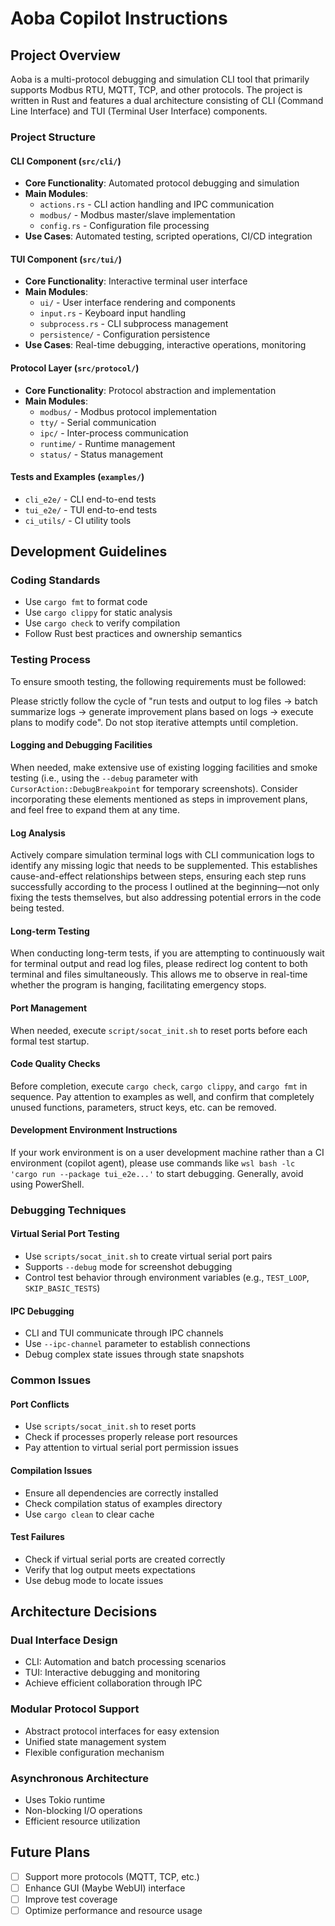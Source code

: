 # Aoba Copilot Instructions

## Project Overview

Aoba is a multi-protocol debugging and simulation CLI tool that primarily supports Modbus RTU, MQTT, TCP, and other protocols. The project is written in Rust and features a dual architecture consisting of CLI (Command Line Interface) and TUI (Terminal User Interface) components.

### Project Structure

#### CLI Component (`src/cli/`)
- **Core Functionality**: Automated protocol debugging and simulation
- **Main Modules**:
  - `actions.rs` - CLI action handling and IPC communication
  - `modbus/` - Modbus master/slave implementation
  - `config.rs` - Configuration file processing
- **Use Cases**: Automated testing, scripted operations, CI/CD integration

#### TUI Component (`src/tui/`)
- **Core Functionality**: Interactive terminal user interface
- **Main Modules**:
  - `ui/` - User interface rendering and components
  - `input.rs` - Keyboard input handling
  - `subprocess.rs` - CLI subprocess management
  - `persistence/` - Configuration persistence
- **Use Cases**: Real-time debugging, interactive operations, monitoring

#### Protocol Layer (`src/protocol/`)
- **Core Functionality**: Protocol abstraction and implementation
- **Main Modules**:
  - `modbus/` - Modbus protocol implementation
  - `tty/` - Serial communication
  - `ipc/` - Inter-process communication
  - `runtime/` - Runtime management
  - `status/` - Status management

#### Tests and Examples (`examples/`)
- `cli_e2e/` - CLI end-to-end tests
- `tui_e2e/` - TUI end-to-end tests
- `ci_utils/` - CI utility tools

## Development Guidelines

### Coding Standards
- Use `cargo fmt` to format code
- Use `cargo clippy` for static analysis
- Use `cargo check` to verify compilation
- Follow Rust best practices and ownership semantics

### Testing Process

To ensure smooth testing, the following requirements must be followed:

Please strictly follow the cycle of "run tests and output to log files → batch summarize logs → generate improvement plans based on logs → execute plans to modify code". Do not stop iterative attempts until completion.

#### Logging and Debugging Facilities
When needed, make extensive use of existing logging facilities and smoke testing (i.e., using the `--debug` parameter with `CursorAction::DebugBreakpoint` for temporary screenshots). Consider incorporating these elements mentioned as steps in improvement plans, and feel free to expand them at any time.

#### Log Analysis
Actively compare simulation terminal logs with CLI communication logs to identify any missing logic that needs to be supplemented. This establishes cause-and-effect relationships between steps, ensuring each step runs successfully according to the process I outlined at the beginning—not only fixing the tests themselves, but also addressing potential errors in the code being tested.

#### Long-term Testing
When conducting long-term tests, if you are attempting to continuously wait for terminal output and read log files, please redirect log content to both terminal and files simultaneously. This allows me to observe in real-time whether the program is hanging, facilitating emergency stops.

#### Port Management
When needed, execute `script/socat_init.sh` to reset ports before each formal test startup.

#### Code Quality Checks
Before completion, execute `cargo check`, `cargo clippy`, and `cargo fmt` in sequence. Pay attention to examples as well, and confirm that completely unused functions, parameters, struct keys, etc. can be removed.

#### Development Environment Instructions
If your work environment is on a user development machine rather than a CI environment (copilot agent), please use commands like `wsl bash -lc 'cargo run --package tui_e2e...'` to start debugging. Generally, avoid using PowerShell.

### Debugging Techniques

#### Virtual Serial Port Testing
- Use `scripts/socat_init.sh` to create virtual serial port pairs
- Supports `--debug` mode for screenshot debugging
- Control test behavior through environment variables (e.g., `TEST_LOOP`, `SKIP_BASIC_TESTS`)

#### IPC Debugging
- CLI and TUI communicate through IPC channels
- Use `--ipc-channel` parameter to establish connections
- Debug complex state issues through state snapshots

### Common Issues

#### Port Conflicts
- Use `scripts/socat_init.sh` to reset ports
- Check if processes properly release port resources
- Pay attention to virtual serial port permission issues

#### Compilation Issues
- Ensure all dependencies are correctly installed
- Check compilation status of examples directory
- Use `cargo clean` to clear cache

#### Test Failures
- Check if virtual serial ports are created correctly
- Verify that log output meets expectations
- Use debug mode to locate issues

## Architecture Decisions

### Dual Interface Design
- CLI: Automation and batch processing scenarios
- TUI: Interactive debugging and monitoring
- Achieve efficient collaboration through IPC

### Modular Protocol Support
- Abstract protocol interfaces for easy extension
- Unified state management system
- Flexible configuration mechanism

### Asynchronous Architecture
- Uses Tokio runtime
- Non-blocking I/O operations
- Efficient resource utilization

## Future Plans

- [ ] Support more protocols (MQTT, TCP, etc.)
- [ ] Enhance GUI (Maybe WebUI) interface
- [ ] Improve test coverage
- [ ] Optimize performance and resource usage
